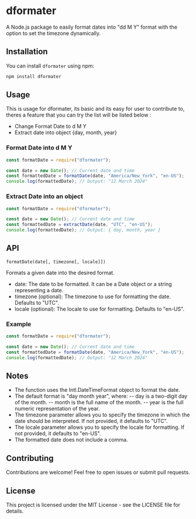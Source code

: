# dformater

A Node.js package to easily format dates into "dd M Y" format with the option to set the timezone dynamically.

## Installation

You can install `dformater` using npm:

```bash
npm install dformater
```

## Usage

This is usage for dformater, its basic and its easy for user to contribute to, theres a feature that you can try the list will be listed below :

- Change Format Date to d M Y
- Extract date into object {day, month, year}

### Format Date into d M Y

```javascript
const formatDate = require("dformater");

const date = new Date(); // Current date and time
const formattedDate = formatDate(date, "America/New_York", "en-US");
console.log(formattedDate); // Output: "12 March 2024"
```

### Extract Date into an object

```javascript
const formatDate = require("dformater");

const date = new Date(); // Current date and time
const formattedDate = extractDate(date, "UTC", "en-US");
console.log(formattedDate); // Output: { day, month, year }
```

## API

`formatDate(date[, timezone[, locale]])`

Formats a given date into the desired format.

- date: The date to be formatted. It can be a Date object or a string representing a date.
- timezone (optional): The timezone to use for formatting the date. Defaults to "UTC".
- locale (optional): The locale to use for formatting. Defaults to "en-US".

### Example

```javascript
const formatDate = require("dformater");

const date = new Date(); // Current date and time
const formattedDate = formatDate(date, "America/New_York", "en-US");
console.log(formattedDate); // Output: "12 March 2024"
```

## Notes

- The function uses the Intl.DateTimeFormat object to format the date.
- The default format is "day month year", where:
  -- day is a two-digit day of the month.
  -- month is the full name of the month.
  -- year is the full numeric representation of the year.
- The timezone parameter allows you to specify the timezone in which the date should be interpreted. If not provided, it defaults to "UTC".
- The locale parameter allows you to specify the locale for formatting. If not provided, it defaults to "en-US".
- The formatted date does not include a comma.

## Contributing

Contributions are welcome! Feel free to open issues or submit pull requests.

## License

This project is licensed under the MIT License - see the LICENSE file for details.
